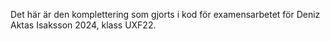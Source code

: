 Det här är den komplettering som gjorts i kod för examensarbetet för Deniz Aktas Isaksson 2024, klass UXF22.
